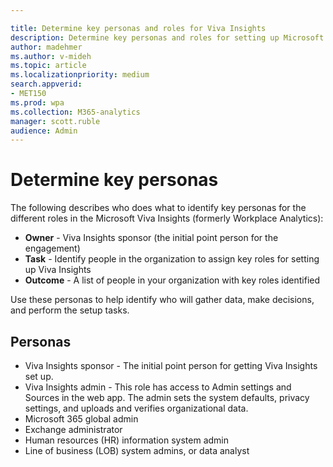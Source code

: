 ```yaml
---

title: Determine key personas and roles for Viva Insights
description: Determine key personas and roles for setting up Microsoft Viva Insights
author: madehmer
ms.author: v-mideh
ms.topic: article
ms.localizationpriority: medium
search.appverid:
- MET150 
ms.prod: wpa
ms.collection: M365-analytics
manager: scott.ruble
audience: Admin
---
```


# Determine key personas

The following describes who does what to identify key personas for the different roles in the Microsoft Viva Insights (formerly Workplace Analytics):

* **Owner** - Viva Insights sponsor (the initial point person for the engagement)
* **Task** - Identify people in the organization to assign key roles for setting up Viva Insights
* **Outcome** - A list of people in your organization with key roles identified

Use these personas to help identify who will gather data, make decisions, and perform the setup tasks.

## Personas

* Viva Insights sponsor - The initial point person for getting Viva Insights set up.
* Viva Insights admin - This role has access to Admin settings and Sources in the web app. The admin sets the system defaults, privacy settings, and uploads and verifies organizational data.
* Microsoft 365 global admin
* Exchange administrator
* Human resources (HR) information system admin
* Line of business (LOB) system admins, or data analyst